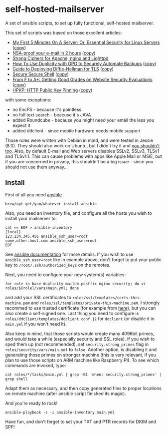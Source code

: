 # self-hosted-mailserver
A set of ansible scripts, to set up fully functional, self-hosted mailserver.

This set of scripts was based on those excellent articles:
* [My First 5 Minutes On A Server; Or, Essential Security for Linux Servers](http://plusbryan.com/my-first-5-minutes-on-a-server-or-essential-security-for-linux-servers) ([copy](docs/my-first-5-minutes-on-a-server-or-essential-security-for-linux-servers.md))
* [NSA-proof your e-mail in 2 hours](http://sealedabstract.com/code/nsa-proof-your-e-mail-in-2-hours/) ([copy](docs/nsa-proof-your-e-mail-in-2-hours.md))
* [Strong Ciphers for Apache, nginx and Lighttpd](https://cipherli.st/)
* [How To Use Duplicity with GPG to Securely Automate Backups](https://www.digitalocean.com/community/tutorials/how-to-use-duplicity-with-gpg-to-securely-automate-backups-on-ubuntu) ([copy](docs/how-to-use-duplicity-with-gpg-to-securely-automate-backups-on-ubuntu.md))
* [Guide to Deploying Diffie-Hellman for TLS](https://weakdh.org/sysadmin.html) ([copy](docs/guide-to-deploying-diffie-hellman-for-tls.md))
* [Secure Secure Shell](https://stribika.github.io/2015/01/04/secure-secure-shell.html) ([copy](docs/secure-secure-shell.md))
* [From F to A+: Getting Good Grades on Website Security Evaluations](https://diogomonica.com/2015/12/29/from-double-f-to-double-a/) ([copy](docs/from-double-f-to-double-a.md))
* [HPKP: HTTP Public Key Pinning](https://scotthelme.co.uk/hpkp-http-public-key-pinning/) ([copy](docs/hpkp-http-public-key-pinning.md))

with some exceptions:

* no EncFS - because it's pointless
* no full text search - beacuse it's JAVA
* added Roundcube - because you might need your email the less you expect it
* added ddclient - since mobile hardware needs mobile support

Those rules were written with Debian in mind, and were tested in Jessie (8.0). They should also
work on Ubuntu, but I didn't try it and [you shouldn't too](https://gnu.org/philosophy/ubuntu-spyware.html).
Also, by default E-mail and Web servers disables SSLv2, SSLv3, TLSv1 and TLSv1.1. This can cause problems with apps like Apple Mail or MSIE, but if you are concerned in privacy, this shouldn't be a big issue - since you should not use them anyway...

## Install

First of all you need [ansible](http://www.ansible.com/home)

    brew/apt-get/yum/whatever install ansible

Also, you need an inventory file, and configure all the hosts you wish to install your mailserver to:

    cat << EOF > ansible-inventory
    [local]
    123.234.345.456 ansible_ssh_user=root
    some.other.host.com ansible_ssh_user=root
    EOF

See [ansible documentation](http://docs.ansible.com/intro_inventory.html) for more details. If you wish to use
`ansible_ssh_user=root` like in example above, don't forget to put your public key to `/root/.ssh/authorized_keys` on
the remotes.

Next, you need to configure your new system(s) variables:

    for role in base duplicity maildb postfix nginx security; do vi roles/${role}/vars/main.yml; done

and add your SSL certificates to `roles/ssl/templates/certs-this-machine.pem` and `roles/ssl/templates/private-this-machine.pem`.
I strongly recommed to use trusted certificate (for example from [here](https://www.startssl.com/?app=1)), but you can
also create a self-signed one. Last thing you need to configure is `roles/ddclient/templates/ddclient.conf.j2` for
`ddclient` (or disable it in `main.yml` if you won't need it).

Also keep in mind, that those scripts would create many 4096bit primes, and would take a while (especially security and SSL roles). If you wish to sped them up (not recommended), set `security.strong_primes` flag in `roles/security/vars/main.yml` to `false`. Another option, is disabling it and generating those primes on stronger machine (this is very relevant, if you plan to use those scripts on ARM machine like Raspberry PI). To see which commands are invoked, type:

    cat roles/*/tasks/main.yml | grep -B1 'when: security.strong_primes' | grep shell

Adapt them as necessary, and then copy generated files to proper locations on remote machine (after ansible script finished its magic).

And you're ready to rock!

    ansible-playbook -s -i ansible-inventory main.yml

Have fun, and don't forget to set your TXT and PTR records for DKIM and SPF!

